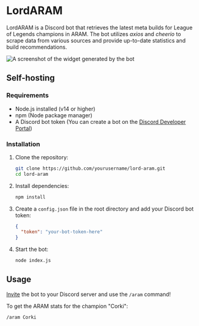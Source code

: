 # LordARAM

LordARAM is a Discord bot that retrieves the latest meta builds for League of Legends champions in ARAM. The bot utilizes *axios* and *cheerio* to scrape data from various sources and provide up-to-date statistics and build recommendations.

![A screenshot of the widget generated by the bot](https://i.imgur.com/DraXLfC.png)

## Self-hosting

### Requirements

- Node.js installed (v14 or higher)
- npm (Node package manager)
- A Discord bot token (You can create a bot on the [Discord Developer Portal](https://discord.com/developers/applications))

### Installation

1. Clone the repository:
    ```bash
    git clone https://github.com/yourusername/lord-aram.git
    cd lord-aram
    ```

2. Install dependencies:
    ```bash
    npm install
    ```

3. Create a `config.json` file in the root directory and add your Discord bot token:
    ```json
    {
      "token": "your-bot-token-here"
    }
    ```

4. Start the bot:
    ```bash
    node index.js
    ```

## Usage

[Invite](https://discord.com/oauth2/authorize?client_id=1239836778148663307&scope=bot&permissions=0) the bot to your Discord server and use the `/aram` command!

To get the ARAM stats for the champion "Corki":
```bash
/aram Corki
```
